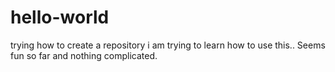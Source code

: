 # hello-world
trying how to create a repository
i am trying to learn how to use this.. Seems fun so far and nothing complicated. 

